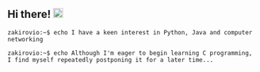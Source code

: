 ## Hi there! <img src="https://github.com/blackcater/blackcater/raw/main/images/Hi.gif" height="20"/>

```zakirovio:~$ echo I have a keen interest in Python, Java and computer networking```

```zakirovio:~$ echo Although I'm eager to begin learning C programming, I find myself repeatedly postponing it for a later time...```
